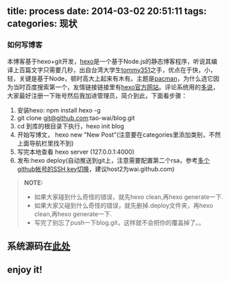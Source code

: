 title: process
date: 2014-03-02 20:51:11
tags:
categories: 现状
---
### 如何写博客

本博客基于hexo+git开发，[hexo](http://zespia.tw/hexo)是一个基于Node.js的静态博客程序，听说其编译上百篇文字只需要几秒，出自台湾大学生[tommy351](https://twitter.com/tommy351)之手，优点在于快，小，轻，关键是基于Node，顿时高大上起来有木有。主题是[pacman](http://yangjian.me/workspace/introducing-pacman-theme/)，为什么选它因为当时百度搜索第一个，友情链接链接里有[hexo官方网站](http://zespia.tw/hexo)。评论系统用的[多说](http://duoshuo.com/)，大家最好注册一下账号然后我加进管理员，简介到此，下面看步骤：
 1. 安装hexo:  npm install hexo -g
 2. git clone git@github.com:tao-wai/blog.git
 3. cd 到库的根目录下执行，hexo init blog
 4. 开始写博文， hexo new "New Post"(注意要在categories里添加类别，不然上面导航栏里找不到)
 5. 写完本地查看 hexo server (127.0.0.1:4000)
 6. 发布:hexo deploy(自动推送到git上，注意需要配置第二个rsa，参考[多个github帐号的SSH key切换](http://omiga.org/blog/archives/2269)，建议host2为wai.github.com)


 > **NOTE:** 
 > - 如果大家碰到什么奇怪的错误，就先hexo clean,再hexo generate一下.
 > - 如果大家又碰到什么奇怪的错误，就先删掉.deploy文件夹，再hexo clean,再hexo generate一下.
 > - 写完了别忘了push一下blog.git，这样就不会把你的覆盖掉了。。

系统源码在[此处](https://github.com/tao-wai/blog)
 ----------


enjoy it!
--------------
